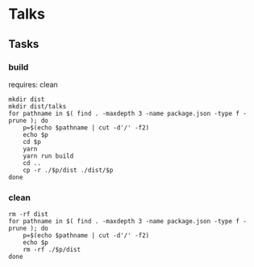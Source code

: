 # Talks

## Tasks

### build

requires: clean

```
mkdir dist
mkdir dist/talks
for pathname in $( find . -maxdepth 3 -name package.json -type f -prune ); do
	p=$(echo $pathname | cut -d'/' -f2)
	echo $p
	cd $p
	yarn
	yarn run build
	cd ..
	cp -r ./$p/dist ./dist/$p
done
```

### clean

```
rm -rf dist
for pathname in $( find . -maxdepth 3 -name package.json -type f -prune ); do
	p=$(echo $pathname | cut -d'/' -f2)
	echo $p
	rm -rf ./$p/dist
done
```
